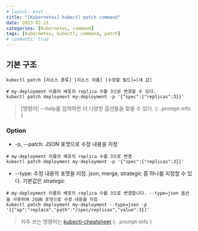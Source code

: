 ```yaml
---
# layout: post
title: "[Kubernetes] kubectl patch command"
date: 2023-02-21
categories: [Kubernetes, command]
tags: [Kubernetes, kubectl, command, patch]
# comments: true
---
```


## 기본 구조
```
kubectl patch [리소스 종류] [리소스 이름] [수정할 필드]=[새 값]

# my-deployment 이름의 배포의 replica 수를 3으로 변경할 수 있다.
kubectl patch deployment my-deployment -p '{"spec":{"replicas":3}}'
```

> [명령어] --help를 입력하면 더 다양한 옵션들을 찾을 수 있다.
{: .prompt-info }

### Option
- -p, --patch: JSON 포맷으로 수정 내용을 지정
```
# my-deployment 이름의 배포의 replica 수를 3으로 변경
kubectl patch deployment my-deployment -p '{"spec":{"replicas":3}}'
```

- --type: 수정 내용의 포맷을 지정. json, merge, strategic 중 하나를 지정할 수 있다. 기본값은 strategic
```
# my-deployment 이름의 배포의 replica 수를 3으로 변경합니다. --type=json 옵션을 사용하여 JSON 포맷으로 수정 내용을 지정
kubectl patch deployment my-deployment --type=json -p '[{"op":"replace","path":"/spec/replicas","value":3}]'
```

> 자주 쓰는 명령어는 [kubectl-cheatsheet](https://kubernetes.io/docs/reference/kubectl/cheatsheet/)
{: .prompt-info }